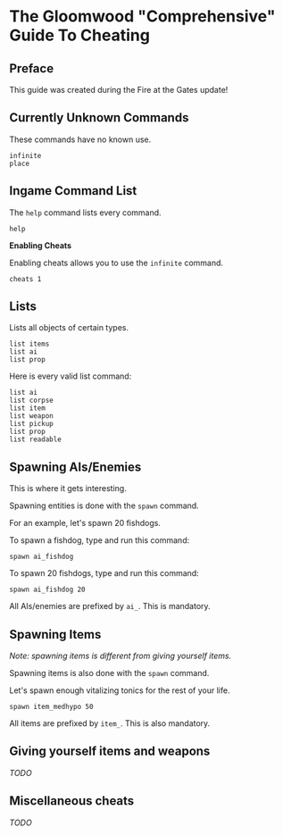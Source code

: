 # The Gloomwood "Comprehensive" Guide To Cheating

## Preface

This guide was created during the Fire at the Gates update!

## Currently Unknown Commands

These commands have no known use.
```
infinite
place
```

## Ingame Command List

The `help` command lists every command.

```
help
```

**Enabling Cheats**

Enabling cheats allows you to use the `infinite` command.
```
cheats 1
```

## Lists

Lists all objects of certain types.
```
list items
list ai
list prop
```

Here is every valid list command:
```
list ai
list corpse
list item
list weapon
list pickup
list prop
list readable
```

## Spawning AIs/Enemies

This is where it gets interesting.

Spawning entities is done with the `spawn` command.

For an example, let's spawn 20 fishdogs.

To spawn a fishdog, type and run this command:

```
spawn ai_fishdog
```

To spawn 20 fishdogs, type and run this command:

```
spawn ai_fishdog 20
```

All AIs/enemies are prefixed by `ai_`. This is mandatory.

## Spawning Items 

*Note: spawning items is different from giving yourself items.*

Spawning items is also done with the `spawn` command.

Let's spawn enough vitalizing tonics for the rest of your life.

```
spawn item_medhypo 50
```

All items are prefixed by `item_`. This is also mandatory.

## Giving yourself items and weapons

*TODO*

## Miscellaneous cheats

*TODO*



